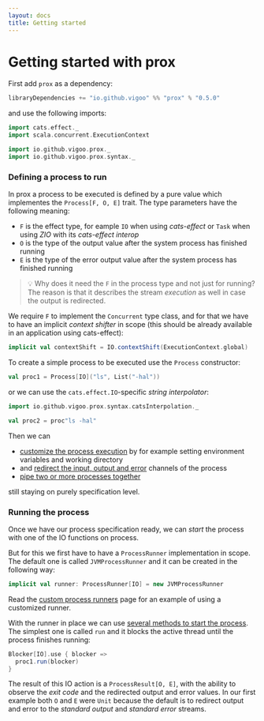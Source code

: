 ```yaml
---
layout: docs
title: Getting started
---
```


# Getting started with prox

First add `prox` as a dependency:

```sbt
libraryDependencies += "io.github.vigoo" %% "prox" % "0.5.0"
```

and use the following imports:

```scala mdoc:invisible
import cats.effect._
import scala.concurrent.ExecutionContext
```

```scala mdoc
import io.github.vigoo.prox._
import io.github.vigoo.prox.syntax._
``` 

### Defining a process to run
In prox a process to be executed is defined by a pure value which implementes the `Process[F, O, E]` trait.
The type parameters have the following meaning:

- `F` is the effect type, for eample `IO` when using _cats-effect_ or `Task` when using _ZIO_ with its _cats-effect interop_
- `O` is the type of the output value after the system process has finished running
- `E` is the type of the error output value after the system process has finished running

> :bulb: Why does it need the `F` in the process type and not just for running? 
> The reason is that it describes the stream _execution_ as well in case the output is 
> redirected. 

We require `F` to implement the `Concurrent` type class, and for that we have to have an implicit
_context shifter_ in scope (this should be already available in an application using cats-effect):

```scala mdoc:silent
implicit val contextShift = IO.contextShift(ExecutionContext.global)
```
  
To create a simple process to be executed use the `Process` constructor:

```scala mdoc
val proc1 = Process[IO]("ls", List("-hal"))
```

or we can use the `cats.effect.IO`-specific _string interpolator_:

```scala mdoc
import io.github.vigoo.prox.syntax.catsInterpolation._

val proc2 = proc"ls -hal"
```

Then we can
- [customize the process execution](customize) by for example setting environment variables and working directory
- and [redirect the input, output and error](redirection) channels of the process
- [pipe two or more processes together](processgroups) 

still staying on purely specification level.

### Running the process

Once we have our process specification ready, we can _start_ the process with one of the
IO functions on process.

But for this we first have to have a `ProcessRunner` implementation in scope. The default 
one is called `JVMProcessRunner` and it can be created in the following way:

```scala mdoc:silent
implicit val runner: ProcessRunner[IO] = new JVMProcessRunner 
```

Read the [custom process runners](custom-runners) page for an example of using a customized runner.

With the runner in place we can use [several methods to start the process](running). 
The simplest one is called `run` and it blocks the active thread until the process finishes
running:

```scala mdoc
Blocker[IO].use { blocker =>
  proc1.run(blocker)
}
```

The result of this IO action is a `ProcessResult[O, E]`, with the ability to observe the 
_exit code_ and the redirected output and error values. In our first example both `O` and
`E` were `Unit` because the default is to redirect output and error to the _standard output_ and
_standard error_ streams.
